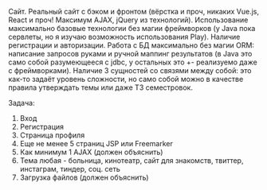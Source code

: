 Сайт. Реальный сайт с бэком и фронтом (вёрстка и проч, никаких Vue.js, React и проч! Максимум AJAX, jQuery из технологий). Использование максимально базовые технологии без магии фреймворков (у Java пока сервлеты, но я изучаю возможность использования Play). Наличие регистрации и авторизации. Работа с БД максимально без магии ORM: написание запросов руками и ручной маппинг результатов (в Java  это само собой разумеющееся с jdbc, у остальных это +- реализуемо даже с фреймворками). Наличие 3 сущностей со связями между собой: это как-то задаёт уровень сложности, но само собой можно в качестве правила утверждать темы или даже ТЗ семестровок.

Задача:

1. Вход 
2. Регистрация
3. Страница профиля
4. Еще не менее 5 страниц JSP или Freemarker
5. Как минимум 1 AJAX (должен объяснить)
6. Тема любая - больница, кинотеатр, сайт для знакомств, твиттер, инстаграм, тиндер, соц. сеть
7. Загрузка файлов (должен объяснить)